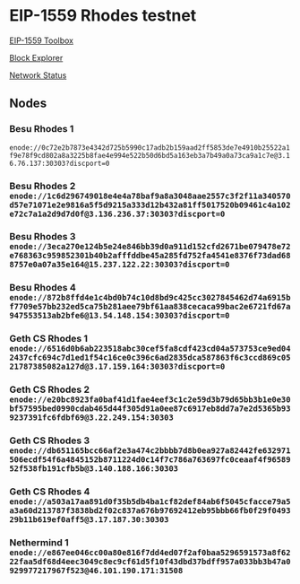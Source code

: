 # EIP-1559 Rhodes testnet

[EIP-1559 Toolbox](http://eip1559.rhodes.surge.sh/)

[Block Explorer](http://3.21.227.120:3000/)

[Network Status](http://3.21.227.120:3001/)


## Nodes

### Besu Rhodes 1
`enode://0c72e2b7873e4342d725b5990c17adb2b159aad2ff5853de7e4910b25522a1f9e78f9cd802a8a3225b8fae4e994e522b50d6bd5a163eb3a7b49a0a73ca9a1c7e@3.16.76.137:30303?discport=0`
### Besu Rhodes 2 `enode://1c6d296749018e4e4a78baf9a8a3048aae2557c3f2f11a340570d57e71071e2e9816a5f5d9215a333d12b432a81ff5017520b09461c4a102e72c7a1a2d9d7d0f@3.136.236.37:30303?discport=0`
### Besu Rhodes 3 `enode://3eca270e124b5e24e846bb39d0a911d152cfd2671be079478e72e768363c959852301b40b2afffddbe45a285fd752fa4541e8376f73dad688757e0a07a35e164@15.237.122.22:30303?discport=0`
### Besu Rhodes 4 `enode://872b8ffd4e1c4bd0b74c10d8bd9c425cc3027845462d74a6915bf7709e57bb232ed5ca75b281aee79bf61aa838cecaca99bac2e6721fd67a947553513ab2bfe6@13.54.148.154:30303?discport=0`
### Geth CS Rhodes 1 `enode://6516d0b6ab223518abc30cef5fa8cdf423cd04a573753ce9ed042437cfc694c7d1ed1f54c16ce0c396c6ad2835dca587863f6c3ccd869c0521787385082a127d@3.17.159.164:30303?discport=0`
### Geth CS Rhodes 2 `enode://e20bc8923fa0baf41d1fae4eef3c1c2e59d3b79d65bb3b1e0e30bf57595bed0990cdab465d44f305d91a0ee87c6917eb8dd7a7e2d5365b939237391fc6fdbf69@3.22.249.154:30303`
### Geth CS Rhodes 3 `enode://db651165bcc66af2e3a474c2bbbb7d8b0ea927a82442fe632971506ecdf54f6a4845152b8711224d0c14f7c786a763697fc0ceaaf4f9658952f538fb191cfb5b@3.140.188.166:30303`
### Geth CS Rhodes 4 `enode://a503a17aa891d0f35b5db4ba1cf82def84ab6f5045cfacce79a5a3a60d213787f3838bd2f02c837a676b97692412eb95bbb66fb0f29f049329b11b619ef0aff5@3.17.187.30:30303`
### Nethermind 1     `enode://e867ee046cc00a80e816f7dd4ed07f2af0baa5296591573a8f6222faa5df68d4eec3049c8ec9cf61d5f10f43dbd37bdff957a033bb3b47a0929977217967f523@46.101.190.171:31508`
